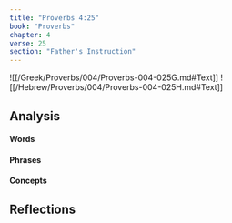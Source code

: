 ```yaml
---
title: "Proverbs 4:25"
book: "Proverbs"
chapter: 4
verse: 25
section: "Father's Instruction"
---
```

![[/Greek/Proverbs/004/Proverbs-004-025G.md#Text]]
![[/Hebrew/Proverbs/004/Proverbs-004-025H.md#Text]]

## Analysis

#### Words

#### Phrases

#### Concepts

## Reflections
